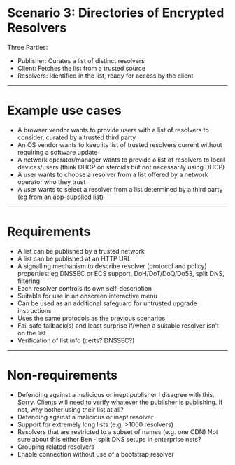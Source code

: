 # Scenario 3: Directories of Encrypted Resolvers

Three Parties:
* Publisher: Curates a list of distinct resolvers
* Client: Fetches the list from a trusted source
* Resolvers: Identified in the list, ready for access by the client
------------------------------------------------
# Example use cases

* A browser vendor wants to provide users with a list of resolvers to consider, curated by a trusted third party
* An OS vendor wants to keep its list of trusted resolvers current without requiring a software update
* A network operator/manager wants to provide a list of resolvers to local devices/users (think DHCP on steroids but not necessarily using DHCP)
* A user wants to choose a resolver from a list offered by a network operator who they trust
* A user wants to select a resolver from a list determined by a third party (eg from an app-supplied list)
------------------------------------------------
# Requirements

* A list can be published by a trusted network
* A list can be published at an HTTP URL
* A signalling mechanism to describe resolver (protocol and policy) properties:
  eg DNSSEC or ECS support, DoH/DoT/DoQ/Do53, split DNS, filtering
* Each resolver controls its own self-description
* Suitable for use in an onscreen interactive menu
* Can be used as an additional safeguard for untrusted upgrade instructions
* Uses the same protocols as the previous scenarios
* Fail safe fallback(s) and least surprise if/when a suitable resolver isn't on the list
* Verification of list info (certs? DNSSEC?)
------------------------------------------------
# Non-requirements

* Defending against a malicious or inept publisher
  I disagree with this. Sorry. Clients will need to verify whatever the publisher is publishing. If not, why bother using their list at all?
* Defending against a malicious or inept resolver
* Support for extremely long lists (e.g. >1000 resolvers)
* Resolvers that are restricted to a subset of names (e.g. one CDN)
  Not sure about this either Ben - split DNS setups in enterprise nets?
* Grouping related resolvers
* Enable connection without use of a bootstrap resolver

